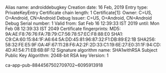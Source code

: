Alias name: androiddebugkey
Creation date: 16 Feb, 2019
Entry type: PrivateKeyEntry
Certificate chain length: 1
Certificate[1]:
Owner: C=US, O=Android, CN=Android Debug
Issuer: C=US, O=Android, CN=Android Debug
Serial number: 1
Valid from: Sat Feb 16 12:39:33 IST 2019 until: Mon Feb 08 12:39:33 IST 2049
Certificate fingerprints:
	 MD5:  9A:AE:F8:76:76:FA:7B:79:C7:56:78:57:EC:F8:88:E0
	 SHA1: C9:CA:60:15:84:1F:A6:64:5A:DD:45:81:96:87:32:F1:DB:89:E2:1B
	 SHA256: 58:32:FE:E5:9F:0A:4F:67:11:28:F6:A2:2F:2D:33:C1:19:6E:27:E0:31:1F:94:CD:4D:A1:54:71:EB:6B:8F:12
Signature algorithm name: SHA1withRSA
Subject Public Key Algorithm: 2048-bit RSA key
Version: 1

ca-app-pub-8844567502709702~6095913918